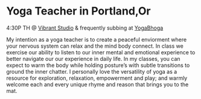 

# Yoga Teacher in Portland,Or







4:30P TH @ [Vibrant Studio](http://www.vibrantstudiospdx.com/) & frequently subbing at [YogaBhoga](https://www.yogabhoga.com/?gclid=CNqxuO3OwdQCFQxqfgodmCgEnA) 







My intention as a yoga teacher is to create a peaceful enviorment where your nervous system can relax and the mind body connect. In class we exercise our ability to listen to our inner mental and emotional experience to better navigate our our  experience in daily life. In my classes, you can expect to warm the body while holding posture’s with subtle transitions to ground the inner chatter. I personally love the versatility of yoga as a resource for exploration, relaxation, empowerment and play; and warmly welcome each and every unique rhyme and reason that brings you to the mat.  

